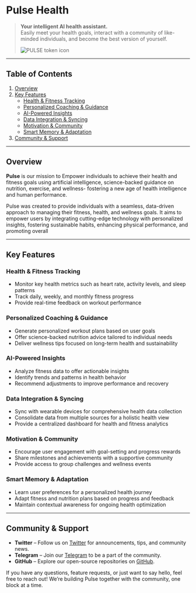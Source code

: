 # Pulse Health

> **Your intelligent AI health assistant.**  
> Easily meet your health goals, interact with a community of like-minded individuals, and become the best version of yourself.
>
> ![PULSE token icon](https://github.com/user-attachments/assets/7a61d086-a8ec-4ffe-9e79-dc2b8fd40651)

---

## Table of Contents

1. [Overview](#overview)  
2. [Key Features](#key-features)  
   - [Health & Fitness Tracking](#health--fitness-tracking)  
   - [Personalized Coaching & Guidance](#personalized-coaching--guidance)  
   - [AI-Powered Insights](#ai-powered-insights)  
   - [Data Integration & Syncing](#data-integration--syncing)
   - [Motivation & Community](#motivation--community)
   - [Smart Memory & Adaptation](#smart-memory--adaptation)
3. [Community & Support](#community--support)  

---

## Overview

**Pulse** is our mission to Empower individuals to achieve
their health and fitness goals using artificial
intelligence, science-backed guidance on
nutrition, exercise, and wellness- fostering a
new age of health intelligence and human
performance.

Pulse was created to provide individuals with a
seamless, data-driven approach to managing their
fitness, health, and wellness goals. It aims to
empower users by integrating cutting-edge
technology with personalized insights,
fostering sustainable habits, enhancing
physical performance, and promoting overall

---

## Key Features

### Health & Fitness Tracking
- Monitor key health metrics such as heart rate, activity levels, and sleep patterns
- Track daily, weekly, and monthly fitness progress
- Provide real-time feedback on workout performance

### Personalized Coaching & Guidance
- Generate personalized workout plans based on user goals
- Offer science-backed nutrition advice tailored to individual needs
- Deliver wellness tips focused on long-term health and sustainability

### AI-Powered Insights
- Analyze fitness data to offer actionable insights
- Identify trends and patterns in health behavior
- Recommend adjustments to improve performance and recovery

### Data Integration & Syncing
- Sync with wearable devices for comprehensive health data collection
- Consolidate data from multiple sources for a holistic health view
- Provide a centralized dashboard for health and fitness analytics

### Motivation & Community
- Encourage user engagement with goal-setting and progress rewards
- Share milestones and achievements with a supportive community
- Provide access to group challenges and wellness events

### Smart Memory & Adaptation
- Learn user preferences for a personalized health journey
- Adapt fitness and nutrition plans based on progress and feedback
- Maintain contextual awareness for ongoing health optimization

---

## Community & Support

- **Twitter** – Follow us on [Twitter](https://x.com/Pulse) for announcements, tips, and community news.
- **Telegram** – Join our [Telegram](https://t.me/+W7bEm4RlLIIwODIx) to be a part of the community.
- **GitHub** – Explore our open-source repositories on [GitHub](https://github.com/PulseHealthAI).  

If you have any questions, feature requests, or just want to say hello, feel free to reach out! We’re building Pulse together with the community, one block at a time.
